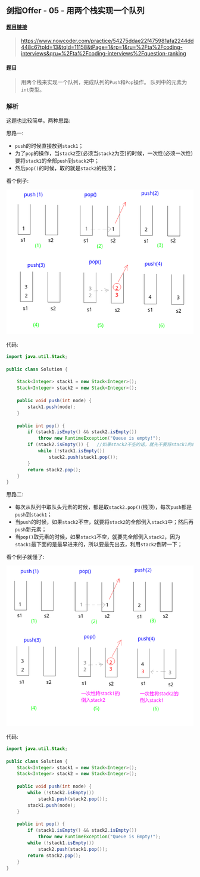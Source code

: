 ## 剑指Offer - 05 - 用两个栈实现一个队列

#### [题目链接](https://www.nowcoder.com/practice/54275ddae22f475981afa2244dd448c6?tpId=13&tqId=11158&tPage=1&rp=1&ru=%2Fta%2Fcoding-interviews&qru=%2Fta%2Fcoding-interviews%2Fquestion-ranking)

> https://www.nowcoder.com/practice/54275ddae22f475981afa2244dd448c6?tpId=13&tqId=11158&tPage=1&rp=1&ru=%2Fta%2Fcoding-interviews&qru=%2Fta%2Fcoding-interviews%2Fquestion-ranking

#### 题目

> 用两个栈来实现一个队列，完成队列的`Push`和`Pop`操作。 队列中的元素为`int`类型。

### 解析

这题也比较简单。两种思路:

思路一:

* `push`的时候直接放到`stack1`；
* 为了`pop`的操作，当`stack2`空(必须当`stack2`为空)的时候，一次性(必须一次性)要将`stack1`的全部`push`到`stack2`中；
* 然后`pop()`的时候，取的就是`stack2`的栈顶；

看个例子:

![](images/05_s2.png)

代码:

```java
import java.util.Stack;

public class Solution {

    Stack<Integer> stack1 = new Stack<Integer>();
    Stack<Integer> stack2 = new Stack<Integer>();

    public void push(int node) {
        stack1.push(node);
    }

    public int pop() {
        if (stack1.isEmpty() && stack2.isEmpty())
            throw new RuntimeException("Queue is empty!");
        if (stack2.isEmpty()) {   //如果stack2不空的话，就先不要将stack1的内容放进去
            while (!stack1.isEmpty())
                stack2.push(stack1.pop());
        }
        return stack2.pop();
    }
}
```

思路二:

* 每次从队列中取队头元素的时候，都是取`stack2.pop()`(栈顶)，每次`push`都是`push`到`stack1`；
* 当`push`的时候，如果`stack2`不空，就要将`stack2`的全部倒入`stack1`中；然后再`push`新元素；
* 当`pop()`取元素的时候，如果`stack1`不空，就要先全部倒入`stack2`，因为`stack1`最下面的是最早进来的，所以要最先出去，利用`stack2`倒转一下；

看个例子就懂了:

![](images/05_s.png)

代码:

```java
import java.util.Stack;

public class Solution {
    Stack<Integer> stack1 = new Stack<Integer>();
    Stack<Integer> stack2 = new Stack<Integer>();

    public void push(int node) {
        while (!stack2.isEmpty())
            stack1.push(stack2.pop());
        stack1.push(node);
    }

    public int pop() {
        if (stack1.isEmpty() && stack2.isEmpty())
            throw new RuntimeException("Queue is Empty!");
        while (!stack1.isEmpty())
            stack2.push(stack1.pop());
        return stack2.pop();
    }
}
```

